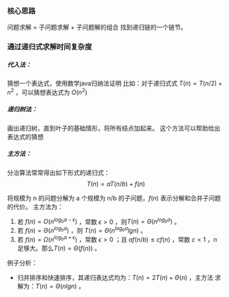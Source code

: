 
### 核心思路
问题求解 = 子问题求解 + 子问题解的组合
找到递归链的一个链节。


### 通过递归式求解时间复杂度

##### 代入法：
猜想一个表达式，使用数学java归纳法证明
比如：对于递归式式 $T(n)=T(n/2) + n^2$ ，可以猜想表达式为 $O(n^2)$  


##### 递归树法：
画出递归树，直到叶子的基础情形，将所有结点加起来。
这个方法可以帮助给出表达式的猜想


##### 主方法：
分治算法常常得出如下形式的递归式：
$$T(n) = aT(n/b) + f(n)$$

将规模为 n 的问题分解为 a 个规模为 n/b 的子问题，$f(n)$  表示分解和合并子问题的代价。
主方法为：

1. 若 $f(n)=O(n^{log_b {a-\epsilon}})$  ，常数 $\epsilon>0$ ，则$T(n) = \Theta (n^{log_b a})$ 。
2. 若 $f(n)=\Theta(n^{log_b a})$ ，则 $T(n)=\Theta(n^{log_b a}lgn)$ 。
3. 若 $f(n)=\Omega(n^{log_b {a+\epsilon}})$ ，常数 $\epsilon>0$ ；且 $af(n/b) \le cf(n)$ ，常数 $c<1$ ，$n$  足够大。那么$T(n) = \Theta(f(n))$ 。

例子分析：

- 归并排序和快速排序，其递归表达式均为：$T(n) = 2T(n) + \Theta (n)$ ，主方法 求解为：$T(n) = \Theta (nlgn)$ 。
